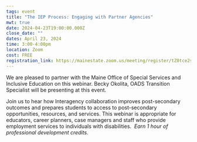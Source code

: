 ```yaml
---
tags: event
title: "The IEP Process: Engaging with Partner Agencies"
mwt: true
date: 2024-04-23T19:00:00.000Z
close_date: ""
dates: April 23, 2024
time: 3:00-4:00pm
location: Zoom
cost: FREE
registration_link: https://mainestate.zoom.us/meeting/register/tZ0tce2srDguE9D8NkJSKQDaHOUxlP1s7GF6#/registration
---
```

We are pleased to partner with the Maine Office of Special Services and Inclusive Education on this webinar. Becky Okolita, OADS Transition Specialist will be presenting at this event. 

Join us to hear how Interagency collaboration improves post-secondary outcomes and prepares students to access to post-secondary opportunities, resources, and services. This webinar is appropriate for educators, career planners, case managers and staff who provide employment services to individuals with disabilities.  *Earn 1 hour of professional development credits.*
